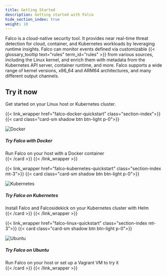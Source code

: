```yaml
---
title: Getting Started
description: Getting started with Falco
hide_section_index: true
weight: 10
---
```

 
Falco is a cloud-native security tool. It provides near real-time threat detection for cloud, container, and Kubernetes workloads by leveraging runtime insights. Falco can monitor events defined via customizable {{< glossary_tooltip text="rules" term_id="rules" >}} from various sources, including the Linux kernel, and enrich them with metadata from the Kubernetes API server, container runtime, and more. Falco supports a wide range of kernel versions, x86_64 and ARM64 architectures, and many different output channels.

## Try it now

Get started on your Linux host or Kubernetes cluster.

{{< link_wrapper href="falco-docker-quickstart" class="section-index">}}
{{< card class="card-sm shadow btn btn-light p-0">}}
<div class="text-left d-flex gap-4">
    <img class="align-self-center icon-4 icon-lg-5" src="/img/docker-logo.png" alt="Docker" loading="lazy">
    <div class="align-self-center">
        <div class="card-title mb-2">
            <h5>Try Falco with Docker</h5>
        </div>
        <span class="card-text text-black-50">Run Falco on your host with a Docker container</span>
    </div>
</div>
{{< /card >}}
{{< /link_wrapper >}}

{{< link_wrapper href="falco-kubernetes-quickstart" class="section-index mt-3">}}
{{< card class="card-sm shadow btn btn-light p-0">}}
<div class="text-left d-flex gap-4">
    <img class="align-self-center icon-4 icon-lg-5" src="/img/kubernetes-logo.png" alt="Kubernetes" loading="lazy">
    <div class="align-self-center">
        <div class="card-title mb-2">
            <h5>Try Falco on Kubernetes</h5>
        </div>
        <span class="card-text text-black-50">Install Falco and Falcosidekick on your Kubernetes cluster with Helm</span>
    </div>
</div>
{{< /card >}}
{{< /link_wrapper >}}

{{< link_wrapper href="falco-linux-quickstart" class="section-index mt-3">}}
{{< card class="card-sm shadow btn btn-light p-0">}}
<div class="text-left d-flex gap-4">
    <img class="align-self-center icon-4 icon-lg-5" src="/img/ubuntu.png" alt="Ubuntu" loading="lazy">
    <div class="align-self-center">
        <div class="card-title mb-2">
            <h5>Try Falco on Ubuntu</h5>
        </div>
        <span class="card-text text-black-50">Run Falco on your host or set up a Vagrant VM to try it</span>
    </div>
</div>
{{< /card >}}
{{< /link_wrapper >}}
